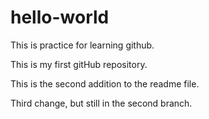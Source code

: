 # hello-world
This is practice for learning github. 

This is my first gitHub repository.  

This is the second addition to the readme file. 

Third change, but still in the second branch.  
